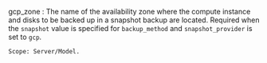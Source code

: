gcp_zone
:   The name of the availability zone where the compute instance and disks
    to be backed up in a snapshot backup are located. Required when
    the `snapshot` value is specified for `backup_method` and
    `snapshot_provider` is set to `gcp`.

    Scope: Server/Model.

